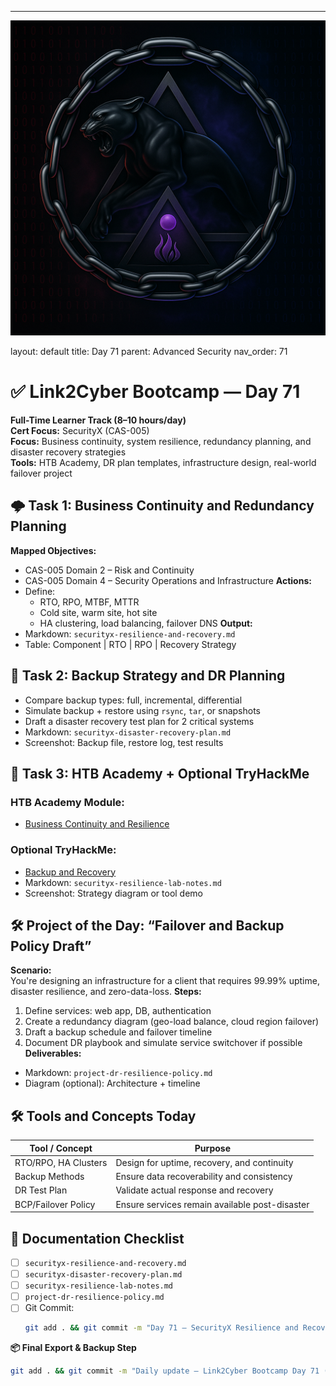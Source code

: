 ---
![Panther Icon](/assets/icons/icon-cyber-panther.png)

layout: default
title: Day 71
parent: Advanced Security
nav_order: 71

# ✅ Link2Cyber Bootcamp — Day 71
**Full-Time Learner Track (8–10 hours/day)**  
**Cert Focus:** SecurityX (CAS-005)  
**Focus:** Business continuity, system resilience, redundancy planning, and disaster recovery strategies  
**Tools:** HTB Academy, DR plan templates, infrastructure design, real-world failover project
## 🌩️ Task 1: Business Continuity and Redundancy Planning
**Mapped Objectives:**  
- CAS-005 Domain 2 – Risk and Continuity  
- CAS-005 Domain 4 – Security Operations and Infrastructure
**Actions:**  
- Define:
  - RTO, RPO, MTBF, MTTR  
  - Cold site, warm site, hot site  
  - HA clustering, load balancing, failover DNS
**Output:**  
- Markdown: `securityx-resilience-and-recovery.md`  
- Table: Component | RTO | RPO | Recovery Strategy
## 🧯 Task 2: Backup Strategy and DR Planning
- Compare backup types: full, incremental, differential  
- Simulate backup + restore using `rsync`, `tar`, or snapshots  
- Draft a disaster recovery test plan for 2 critical systems
- Markdown: `securityx-disaster-recovery-plan.md`  
- Screenshot: Backup file, restore log, test results
## 🧪 Task 3: HTB Academy + Optional TryHackMe
### HTB Academy Module:
- [Business Continuity and Resilience](https://academy.hackthebox.com/module/110)
### Optional TryHackMe:
- [Backup and Recovery](https://tryhackme.com/room/backupandrecovery)
- Markdown: `securityx-resilience-lab-notes.md`  
- Screenshot: Strategy diagram or tool demo
## 🛠️ Project of the Day: “Failover and Backup Policy Draft”
**Scenario:**  
You're designing an infrastructure for a client that requires 99.99% uptime, disaster resilience, and zero-data-loss.
**Steps:**  
1. Define services: web app, DB, authentication  
2. Create a redundancy diagram (geo-load balance, cloud region failover)  
3. Draft a backup schedule and failover timeline  
4. Document DR playbook and simulate service switchover if possible
**Deliverables:**  
- Markdown: `project-dr-resilience-policy.md`  
- Diagram (optional): Architecture + timeline
## 🛠️ Tools and Concepts Today
| Tool / Concept       | Purpose                                        |
|----------------------|------------------------------------------------|
| RTO/RPO, HA Clusters  | Design for uptime, recovery, and continuity  |
| Backup Methods        | Ensure data recoverability and consistency    |
| DR Test Plan          | Validate actual response and recovery         |
| BCP/Failover Policy   | Ensure services remain available post-disaster|
## 📁 Documentation Checklist
- [ ] `securityx-resilience-and-recovery.md`  
- [ ] `securityx-disaster-recovery-plan.md`  
- [ ] `securityx-resilience-lab-notes.md`  
- [ ] `project-dr-resilience-policy.md`  
- [ ] Git Commit:
  ```bash
  git add . && git commit -m "Day 71 – SecurityX Resilience and Recovery Strategy" && git push origin main
  ```
**📦 Final Export & Backup Step**
```bash
git add . && git commit -m "Daily update – Link2Cyber Bootcamp Day 71 (SecurityX Resilience and DR)" && git push origin main
```
